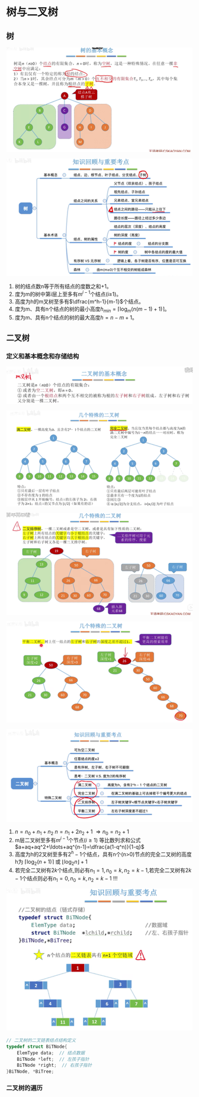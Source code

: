 # 树与二叉树

## 树

![image-20240319165153482](./pig/image-20240319165153482.png)

![image-20240319162119838](./pig/image-20240319162119838.png)

1) 树的结点数n等于所有结点的度数之和$+1$。
2) 度为m的树中第i层上至多有$m^{i-1}$个结点(i≥1)。
3) 高度为h的m叉树至多有$\dfrac{m^h-1}{m-1}$个结点。
4) 度为m、具有n个结点的树的最小高度$h_{min}=\lceil\log_m(n(m-1)+1)\rceil$。
5) 度为m、具有n个结点的树的最大高度$h=n-m+1$。

## 二叉树

### 定义和基本概念和存储结构

![image-20240319165116074](./pig/image-20240319165116074.png)

![image-20240319171524333](./pig/image-20240319171524333.png)

![image-20240319171824414](./pig/image-20240319171824414.png)

![image-20240319172020493](./pig/image-20240319172020493.png)

![image-20240319172119402](./pig/image-20240319172119402.png)

1) $n=n_0+n_1+n_2$     $n=n_1+2n_2+1$     $\Rightarrow n_0=n_2+1$​
2) m层二叉树至多有$m^{i-1}$个节点$(i\geq1)$      等比数列求和公式 $a+aq+aq^2+\ldots+aq^{n-1}=\dfrac{a(1-q^n)}{1-q}$​
3) 高度为h的2叉树至多有$2^h-1$个结点，具有n个(n>0)节点的完全二叉树的高度h为 $\lceil \log_2(n+1) \rceil$ 或 $\lfloor \log_2 n \rfloor+1$ ​
4) 若完全二叉树有$2k$个结点,则必有$n_1=1,n_0=k,n_2=k-1$,若完全二叉树有$2k-1$个结点则必有$n_1=0,n_0=k,n_2=k-1$ !!!

![image-20240319193209814](./pig/image-20240319193209814.png)

```c++
// 二叉树的二叉链表结点结构定义
typedef struct BiTNode{
    ElemType data;  // 结点数据
    BiTNode *left;  // 左孩子指针
    BiTNode *right;  // 右孩子指针
}BiTNode, *BiTree;
```

### 二叉树的遍历
